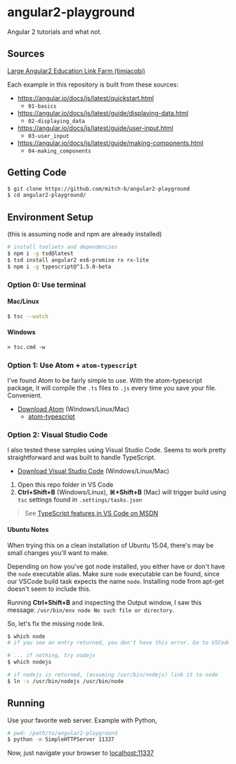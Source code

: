 angular2-playground
===================

Angular 2 tutorials and what not.

## Sources

[Large Angular2 Education Link Farm (timjacobi)](https://github.com/timjacobi/angular2-education)

Each example in this repository is built from these sources:

* https://angular.io/docs/js/latest/quickstart.html
    * `01-basics`
* https://angular.io/docs/js/latest/guide/displaying-data.html
    * `02-displaying_data`
* https://angular.io/docs/js/latest/guide/user-input.html
    * `03-user_input`
* https://angular.io/docs/js/latest/guide/making-components.html
    * `04-making_components`

## Getting Code

```bash
$ git clone https://github.com/mitch-b/angular2-playground
$ cd angular2-playground/
```

## Environment Setup

(this is assuming node and npm are already installed)

```bash
# install toolsets and dependencies
$ npm i -g tsd@latest
$ tsd install angular2 es6-promise rx rx-lite
$ npm i -g typescript@^1.5.0-beta
```

### Option 0: Use terminal

#### Mac/Linux

```bash
$ tsc --watch
```

#### Windows

```cmd
> tsc.cmd -w
```

### Option 1: Use Atom + `atom-typescript`

I've found Atom to be fairly simple to use. With the atom-typescript package, it will compile the `.ts` files to `.js` every time you save your file. Convenient.

* [Download Atom](https://atom.io/) (Windows/Linux/Mac)
    * [atom-typescript](https://atom.io/packages/atom-typescript)

### Option 2: Visual Studio Code

I also tested these samples using Visual Studio Code. Seems to work pretty straightforward and was built to handle TypeScript.

* [Download Visual Studio Code](https://code.visualstudio.com/) (Windows/Linux/Mac)

1. Open this repo folder in VS Code
1. **Ctrl+Shift+B** (Windows/Linux), **&#8984;+Shift+B** (Mac) will trigger build using `tsc` settings found in `.settings/tasks.json` 

>See [TypeScript features in VS Code on MSDN](http://blogs.msdn.com/b/typescript/archive/2015/04/30/using-typescript-in-visual-studio-code.aspx)

#### Ubuntu Notes

When trying this on a clean installation of Ubuntu 15.04, there's may be small changes you'll want to make. 

Depending on how you've got node installed, you either have or don't have the `node` executable alias. 
Make sure `node` executable can be found, since our VSCode build task expects the name `node`. 
Installing node from apt-get doesn't seem to include this.

Running **Ctrl+Shift+B** and inspecting the Output window, I saw this message: `/usr/bin/env node No such file or directory`.

So, let's fix the missing node link. 

```bash
$ which node
# if you see an entry returned, you don't have this error. Go to VSCode and enjoy!

# ... if nothing, try nodejs
$ which nodejs

# if nodejs is returned, (assuming /usr/bin/nodejs) link it to node
$ ln -s /usr/bin/nodejs /usr/bin/node
```

## Running

Use your favorite web server. Example with Python,

```bash
# pwd: /path/to/angular2-playground
$ python -m SimpleHTTPServer 11337
```

Now, just navigate your browser to [localhost:11337](http://localhost:11337/)
